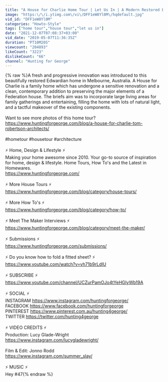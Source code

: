 ```yaml
---
title: "A House for Charlie Home Tour | Let Us In | A Modern Restored Edwardian! S01E04"
image: "https:\/\/i.ytimg.com\/vi\/DFF1eW8Yl0M\/hqdefault.jpg"
vid_id: "DFF1eW8Yl0M"
categories: "Howto-Style"
tags: ["home tour","house tour","let us in"]
date: "2021-12-07T07:08:37+03:00"
vid_date: "2019-05-07T11:36:35Z"
duration: "PT10M20S"
viewcount: "204893"
likeCount: "3223"
dislikeCount: "66"
channel: "Hunting for George"
---
```

{% raw %}A fresh and progressive innovation was introduced to this beautifully restored Edwardian home in Melbourne, Australia. A House for Charlie is a family home which has undergone a sensitive renovation and a clean, contemporary addition to preserving the major elements of a Federation house. The briefs aim was to incorporate large living areas for family gatherings and entertaining, filling the home with lots of natural light, and a tactful makeover of the existing components.<br /><br />Want to see more photos of this home tour? <a rel="nofollow" target="blank" href="https://www.huntingforgeorge.com/blog/a-house-for-charlie-tom-robertson-architects/">https://www.huntingforgeorge.com/blog/a-house-for-charlie-tom-robertson-architects/</a><br /><br />#hometour #housetour #architecture<br /><br />⚡ Home, Design &amp; Lifestyle ⚡ <br />Making your home awesome since 2010. Your go-to source of inspiration for home, design &amp; lifestyle. Home Tours, How To's and the Latest in Homewares.<br /><a rel="nofollow" target="blank" href="https://www.huntingforgeorge.com/">https://www.huntingforgeorge.com/</a><br /><br />⚡ More House Tours ⚡ <br /><a rel="nofollow" target="blank" href="https://www.huntingforgeorge.com/blog/category/house-tours/">https://www.huntingforgeorge.com/blog/category/house-tours/</a><br /><br />⚡ More How To's ⚡ <br /><a rel="nofollow" target="blank" href="https://www.huntingforgeorge.com/blog/category/how-to/">https://www.huntingforgeorge.com/blog/category/how-to/</a><br /><br />⚡ Meet The Maker Interviews ⚡ <br /><a rel="nofollow" target="blank" href="https://www.huntingforgeorge.com/blog/category/meet-the-maker/">https://www.huntingforgeorge.com/blog/category/meet-the-maker/</a><br /><br />⚡ Submissions ⚡ <br /><a rel="nofollow" target="blank" href="https://www.huntingforgeorge.com/submissions/">https://www.huntingforgeorge.com/submissions/</a><br /><br />⚡ Do you know how to fold a fitted sheet? ⚡ <br /><a rel="nofollow" target="blank" href="https://www.youtube.com/watch?v=vh71b9rLdIU">https://www.youtube.com/watch?v=vh71b9rLdIU</a><br /><br />⚡ SUBSCRIBE ⚡<br /><a rel="nofollow" target="blank" href="https://www.youtube.com/channel/UCZurPamOJo4tYeHGIyWb19A">https://www.youtube.com/channel/UCZurPamOJo4tYeHGIyWb19A</a><br /><br />⚡ SOCIAL ⚡<br />INSTAGRAM <a rel="nofollow" target="blank" href="https://www.instagram.com/huntingforgeorge/">https://www.instagram.com/huntingforgeorge/</a><br />FACEBOOK <a rel="nofollow" target="blank" href="https://www.facebook.com/huntingforgeorge">https://www.facebook.com/huntingforgeorge</a><br />PINTEREST <a rel="nofollow" target="blank" href="https://www.pinterest.com.au/hunting4george/">https://www.pinterest.com.au/hunting4george/</a><br />TWITTER <a rel="nofollow" target="blank" href="https://twitter.com/hunting4george">https://twitter.com/hunting4george</a><br /><br />⚡ VIDEO CREDITS ⚡<br />Production: Lucy Glade-Wright<br /><a rel="nofollow" target="blank" href="https://www.instagram.com/lucygladewright/">https://www.instagram.com/lucygladewright/</a><br /><br />Film &amp; Edit: Jonno Rodd <br /><a rel="nofollow" target="blank" href="https://www.instagram.com/summer_slay/">https://www.instagram.com/summer_slay/</a><br /><br />⚡ MUSIC ⚡<br />Hey #47{% endraw %}
